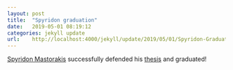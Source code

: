 ```yaml
---
layout: post
title:  "Spyridon graduation"
date:   2019-05-01 08:19:12
categories: jekyll update
url: 	http://localhost:4000/jekyll/update/2019/05/01/Spyridon-Graduation.html
---
```

[Spyridon Mastorakis][SpyridonMastorakis] successfully defended his [thesis][thesis] and graduated!


[SpyridonMastorakis]:	https://sites.google.com/site/spyridonmastorakis/
[thesis]:				https://irl.cs.ucla.edu/theses.html


